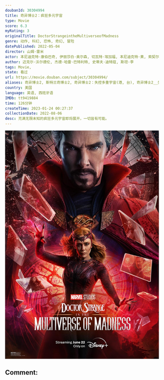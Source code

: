 ```yaml
---
doubanId: 30304994
title: 奇异博士2：疯狂多元宇宙
type: Movie
score: 6.3
myRating: 3
originalTitle: DoctorStrangeintheMultiverseofMadness
genre: 动作, 科幻, 恐怖, 奇幻, 冒险
datePublished: 2022-05-04
director: 山姆·雷米
actor: 本尼迪克特·康伯巴奇, 伊丽莎白·奥尔森, 切瓦特·埃加福, 本尼迪克特·黄, 索契尔·戈麦斯, 瑞秋·麦克亚当斯, 迈克尔·斯图巴, 帕特里克·斯图尔特, 海莉·阿特维尔, 约翰·卡拉辛斯基, 拉什纳·林奇, 安松·蒙特, 查理兹·塞隆, 希拉·阿蒂姆, 亚当·赫吉尔, 亚子·米切尔, 杨沫沫, 丹尼尔·斯温, 多波·雷斯尼怀罗, 伊登·纳森森, 维尼·莫利, 大卫·谢, 乔丹·亚历桑德拉, 迈克尔·沃尔德伦, 朱利安·希威德, 杰特·克莱恩, 布鲁斯·坎贝尔, 马里安·洛伦西克, undefined
author: 迈克尔·沃尔德伦, 杰德·哈雷·巴特利特, 史蒂夫·迪特寇, 斯坦·李
tags: Movie, 
state: 看过
url: https://movie.douban.com/subject/30304994/
aliases: 奇异博士2, 斯特兰奇博士2, 奇异博士2：失控多重宇宙(港, 台), 奇异博士2__失控多元宇宙(港), Doctor_Strange_2, Doctor_Strange__in_the_Multiverse_of_Madness
country: 美国
language: 英语, 西班牙语
IMDb: tt9419884
time: 126分钟
createTime: 2023-01-24 00:27:37
collectionDate: 2022-08-06
desc: 充满无限未知的疯狂多元宇宙即将展开，一切皆有可能。
---
```


![image](assets/p2874034153.jpg)

Comment: 
---

